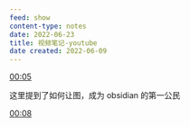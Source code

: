 ```yaml
---
feed: show
content-type: notes
date: 2022-06-23
title: 视频笔记-youtube
date created: 2022-06-09
---
```


[00:05](https://www.youtube.com/watch?v=o0exK-xFP3k#t=5.068303059127808)

这里提到了如何让图，成为 obsidian 的第一公民

[00:08](https://www.bilibili.com/video/BV11b4y1n7L4?spm_id_from=333.999.0.0#t=8.159709)
